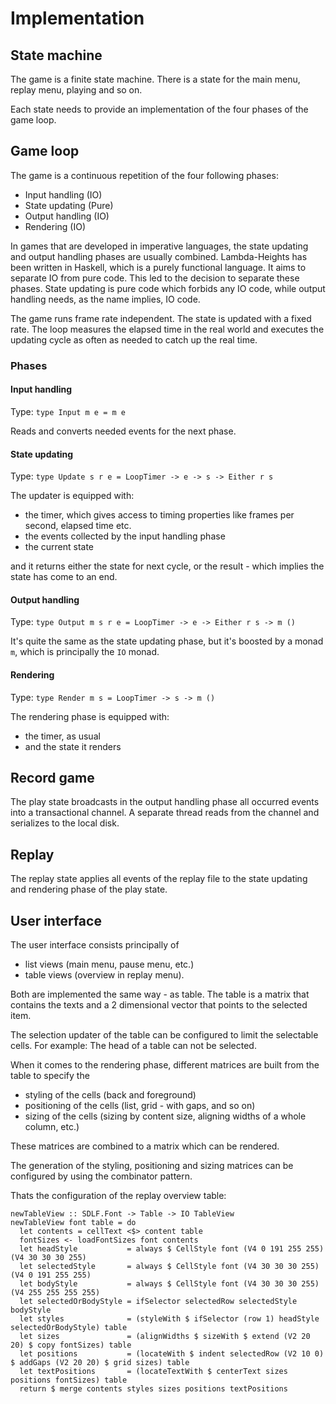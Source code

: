 # Implementation

## State machine

The game is a finite state machine. There is a state for the main menu, replay menu, playing and so on.

Each state needs to provide an implementation of the four phases of the game loop.

## Game loop

The game is a continuous repetition of the four following phases:

- Input handling (IO)
- State updating (Pure)
- Output handling (IO)
- Rendering (IO)

In games that are developed in imperative languages, the state updating and output handling phases are usually combined. Lambda-Heights has been written in Haskell, which is a purely functional language. It aims to separate IO from pure code. This led to the decision to separate these phases. State updating is pure code which forbids any IO code, while output handling needs, as the name implies, IO code.

The game runs frame rate independent. The state is updated with a fixed rate. The loop measures the elapsed time in the real world and executes the updating cycle as often as needed to catch up the real time.

### Phases

#### Input handling

Type: `type Input m e = m e`

Reads and converts needed events for the next phase.

#### State updating

Type: `type Update s r e = LoopTimer -> e -> s -> Either r s`

The updater is equipped with:
- the timer, which gives access to timing properties like frames per second, elapsed time etc.
- the events collected by the input handling phase
- the current state

and it returns either the state for next cycle, or the result - which implies the state has come to an end.

#### Output handling

Type: `type Output m s r e = LoopTimer -> e -> Either r s -> m ()`

It's quite the same as the state updating phase, but it's boosted by a monad `m`, which is principally the `IO` monad.

#### Rendering

Type: `type Render m s = LoopTimer -> s -> m ()`

The rendering phase is equipped with:
- the timer, as usual
- and the state it renders

## Record game

The play state broadcasts in the output handling phase all occurred events into a transactional channel. A separate thread reads from the channel and serializes to the local disk.

## Replay

The replay state applies all events of the replay file to the state updating and rendering phase of the play state.

## User interface

The user interface consists principally of
- list views (main menu, pause menu, etc.)
- table views (overview in replay menu). 

Both are implemented the same way - as table. The table is a matrix that contains the texts and a 2 dimensional vector that points to the selected item.

The selection updater of the table can be configured to limit the selectable cells. For example: The head of a table can not be selected.

When it comes to the rendering phase, different matrices are built from the table to specify the
- styling of the cells (back and foreground)
- positioning of the cells (list, grid - with gaps, and so on)
- sizing of the cells (sizing by content size, aligning widths of a whole column, etc.)

These matrices are combined to a matrix which can be rendered.

The generation of the styling, positioning and sizing matrices can be configured by using the combinator pattern.

Thats the configuration of the replay overview table:
```
newTableView :: SDLF.Font -> Table -> IO TableView
newTableView font table = do
  let contents = cellText <$> content table
  fontSizes <- loadFontSizes font contents
  let headStyle           = always $ CellStyle font (V4 0 191 255 255) (V4 30 30 30 255)
  let selectedStyle       = always $ CellStyle font (V4 30 30 30 255) (V4 0 191 255 255)
  let bodyStyle           = always $ CellStyle font (V4 30 30 30 255) (V4 255 255 255 255)
  let selectedOrBodyStyle = ifSelector selectedRow selectedStyle bodyStyle
  let styles              = (styleWith $ ifSelector (row 1) headStyle selectedOrBodyStyle) table
  let sizes               = (alignWidths $ sizeWith $ extend (V2 20 20) $ copy fontSizes) table
  let positions           = (locateWith $ indent selectedRow (V2 10 0) $ addGaps (V2 20 20) $ grid sizes) table
  let textPositions       = (locateTextWith $ centerText sizes positions fontSizes) table
  return $ merge contents styles sizes positions textPositions
```